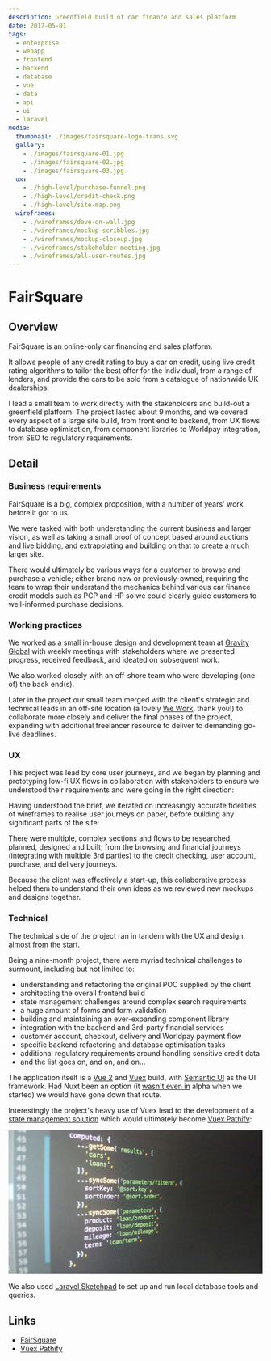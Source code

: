 ```yaml
---
description: Greenfield build of car finance and sales platform 
date: 2017-05-01
tags:
  - enterprise
  - webapp
  - frontend
  - backend
  - database
  - vue
  - data
  - api
  - ui
  - laravel
media:
  thumbnail: ./images/fairsquare-logo-trans.svg
  gallery:
    - ./images/fairsquare-01.jpg
    - ./images/fairsquare-02.jpg
    - ./images/fairsquare-03.jpg
  ux:
    - ./high-level/purchase-funnel.png
    - ./high-level/credit-check.png
    - ./high-level/site-map.png
  wireframes:
    - ./wireframes/dave-on-wall.jpg
    - ./wireframes/mockup-scribbles.jpg
    - ./wireframes/mockup-closeup.jpg
    - ./wireframes/stakeholder-meeting.jpg
    - ./wireframes/all-user-routes.jpg
---
```


# FairSquare

## Overview

FairSquare is an online-only car financing and sales platform.

It allows people of any credit rating to buy a car on credit, using live credit rating algorithms to tailor the best offer for the individual, from a range of lenders, and provide the cars to be sold from a catalogue of nationwide UK dealerships.  

I lead a small team to work directly with the stakeholders and build-out a greenfield platform. The project lasted about 9 months, and we covered every aspect of a large site build, from front end to backend, from UX flows to database optimisation, from component libraries to Worldpay integration, from SEO to regulatory requirements.


## Detail

### Business requirements

FairSquare is a big, complex proposition, with a number of years' work before it got to us.

We were tasked with both understanding the current business and larger vision, as well as taking a small proof of concept based around auctions and live bidding, and extrapolating and building on that to create a much larger site.

There would ultimately be various ways for a customer to browse and purchase a vehicle; either brand new or previously-owned, requiring the team to wrap their understand the mechanics behind various car finance credit models such as PCP and HP so we could clearly guide customers to well-informed purchase decisions.

### Working practices

We worked as a small in-house design and development team at [Gravity Global](https://gravityglobal.com/) with weekly meetings with stakeholders where we presented progress, received feedback, and ideated on subsequent work.

We also worked closely with an off-shore team who were developing (one of) the back end(s).

Later in the project our small team merged with the client's strategic and technical leads in an off-site location (a lovely [We Work](https://www.wework.com/en-GB/buildings/moor-place--london), thank you!) to collaborate more closely and deliver the final phases of the project, expanding with additional freelancer resource to deliver to demanding go-live deadlines.

### UX

This project was lead by core user journeys, and we began by planning and prototyping low-fi UX flows in collaboration with stakeholders to ensure we understood their requirements and were going in the right direction:

<MediaGallery media="ux" />

Having understood the brief, we iterated on increasingly accurate fidelities of wireframes to realise user journeys on paper, before building any significant parts of the site:

<MediaGallery media="wireframes" />

There were multiple, complex sections and flows to be researched, planned, designed and built; from the browsing and financial journeys (integrating with multiple 3rd parties) to the credit checking, user account, purchase, and delivery journeys. 

Because the client was effectively a start-up, this collaborative process helped them to understand their own ideas as we reviewed new mockups and designs together.

### Technical

The technical side of the project ran in tandem with the UX and design, almost from the start.

Being a nine-month project, there were myriad technical challenges to surmount, including but not limited to:

- understanding and refactoring the original POC supplied by the client
- architecting the overall frontend build
- state management challenges around complex search requirements 
- a huge amount of forms and form validation
- building and maintaining an ever-expanding component library
- integration with the backend and 3rd-party financial services
- customer account, checkout, delivery and Worldpay payment flow
- specific backend refactoring and database optimisation tasks
- additional regulatory requirements around handling sensitive credit data
- and the list goes on, and on, and on...

The application itself is a [Vue 2](https://vuejs.org/) and [Vuex](https://vuex.vuejs.org/) build, with [Semantic UI](https://semantic-ui.com/) as the UI framework. Had Nuxt been an option (it [wasn't even in](https://www.npmjs.com/package/nuxt/v/0.10.7) alpha when we started) we would have gone down that route.

Interestingly the project's heavy use of Vuex lead to the development of a [state management solution](https://github.com/vuejs/vuex/issues/866#issuecomment-344892845) which would ultimately become [Vuex Pathify](/projects/open-source/vuex-pathify/):

![/](./other/pathify-pre-alpha.jpg)

We also used [Laravel Sketchpad](/archive/development/tools/laravel-sketchpad/) to set up and run local database tools and queries.

## Links

- [FairSquare](https://fairsquare.com)
- [Vuex Pathify](/projects/open-source/vuex-pathify/)


